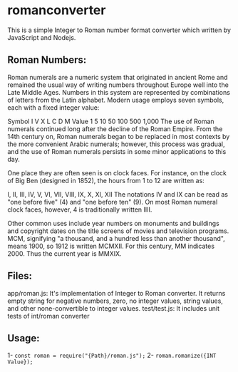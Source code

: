 # romanconverter

This is a simple Integer to Roman number format converter which written by JavaScript and Nodejs.

## Roman Numbers:
Roman numerals are a numeric system that originated in ancient Rome and remained the usual way of writing numbers throughout Europe well into the Late Middle Ages. Numbers in this system are represented by combinations of letters from the Latin alphabet. Modern usage employs seven symbols, each with a fixed integer value:

Symbol	I	V	X	L	C	D	M
Value	1	5	10	50	100	500	1,000
The use of Roman numerals continued long after the decline of the Roman Empire. From the 14th century on, Roman numerals began to be replaced in most contexts by the more convenient Arabic numerals; however, this process was gradual, and the use of Roman numerals persists in some minor applications to this day.

One place they are often seen is on clock faces. For instance, on the clock of Big Ben (designed in 1852), the hours from 1 to 12 are written as:

I, II, III, IV, V, VI, VII, VIII, IX, X, XI, XII
The notations IV and IX can be read as "one before five" (4) and "one before ten" (9). On most Roman numeral clock faces, however, 4 is traditionally written IIII.

Other common uses include year numbers on monuments and buildings and copyright dates on the title screens of movies and television programs. MCM, signifying "a thousand, and a hundred less than another thousand", means 1900, so 1912 is written MCMXII. For this century, MM indicates 2000. Thus the current year is MMXIX.

## Files:
app/roman.js: It's implementation of Integer to Roman converter. 
It returns empty string for negative numbers, zero, no integer values, string values, and other none-convertible to integer values.
test/test.js: It includes unit tests of int/roman converter

## Usage:
1- `const roman = require("{Path}/roman.js");`
2- `roman.romanize({INT Value});`

